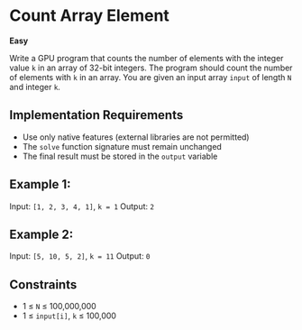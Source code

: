 # Count Array Element

**Easy**

Write a GPU program that counts the number of elements with the integer value `k` in an array of 32-bit integers. The program should count the number of elements with `k` in an array. You are given an input array `input` of length `N` and integer `k`.

## Implementation Requirements

* Use only native features (external libraries are not permitted)
* The `solve` function signature must remain unchanged
* The final result must be stored in the `output` variable

## Example 1:

Input: `[1, 2, 3, 4, 1]`, `k = 1`
Output: `2`

## Example 2:

Input: `[5, 10, 5, 2]`, `k = 11`
Output: `0`

## Constraints

* 1 ≤ `N` ≤ 100,000,000
* 1 ≤ `input[i]`, `k` ≤ 100,000